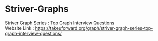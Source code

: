 # Striver-Graphs
Striver Graph Series : Top Graph Interview Questions <br>
Website Link : https://takeuforward.org/graph/striver-graph-series-top-graph-interview-questions/ <br>
